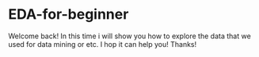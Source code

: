 # EDA-for-beginner
Welcome back! In this time i will show you how to explore the data that we used for data mining or etc. I hop it can help you! Thanks!
